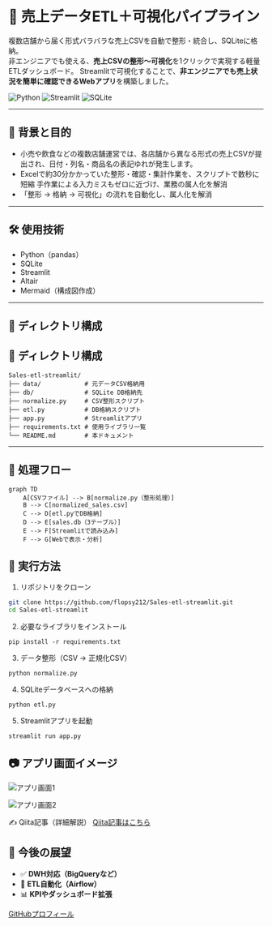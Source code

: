 # 🧾 売上データETL＋可視化パイプライン

複数店舗から届く形式バラバラな売上CSVを自動で整形・統合し、SQLiteに格納。  
非エンジニアでも使える、**売上CSVの整形〜可視化**を1クリックで実現する軽量ETLダッシュボード。
Streamlitで可視化することで、**非エンジニアでも売上状況を簡単に確認できるWebアプリ**を構築しました。

![Python](https://img.shields.io/badge/python-3.10-blue)
![Streamlit](https://img.shields.io/badge/streamlit-%E2%AD%90-red)
![SQLite](https://img.shields.io/badge/sqlite-db-lightgrey)

---

## 📌 背景と目的

- 小売や飲食などの複数店舗運営では、各店舗から異なる形式の売上CSVが提出され、日付・列名・商品名の表記ゆれが発生します。 
- Excelで約30分かかっていた整形・確認・集計作業を、スクリプトで数秒に短縮
手作業による入力ミスもゼロに近づけ、業務の属人化を解消
- 「整形 → 格納 → 可視化」の流れを自動化し、属人化を解消

---

## 🛠 使用技術

- Python（pandas）
- SQLite
- Streamlit
- Altair
- Mermaid（構成図作成）

---

## 📁 ディレクトリ構成

## 📁 ディレクトリ構成

```plaintext
Sales-etl-streamlit/
├── data/            # 元データCSV格納用
├── db/              # SQLite DB格納先
├── normalize.py     # CSV整形スクリプト
├── etl.py           # DB格納スクリプト
├── app.py           # Streamlitアプリ
├── requirements.txt # 使用ライブラリ一覧
└── README.md        # 本ドキュメント
```

---

## 🔄 処理フロー

```mermaid
graph TD
    A[CSVファイル] --> B[normalize.py（整形処理）]
    B --> C[normalized_sales.csv]
    C --> D[etl.pyでDB格納]
    D --> E[sales.db（3テーブル）]
    E --> F[Streamlitで読み込み]
    F --> G[Webで表示・分析]
```

## 🚀 実行方法

 1. リポジトリをクローン
```bash
git clone https://github.com/flopsy212/Sales-etl-streamlit.git
cd Sales-etl-streamlit
```

 2. 必要なライブラリをインストール
  ```
pip install -r requirements.txt
```

 3. データ整形（CSV → 正規化CSV）
 ```
python normalize.py
```

 4. SQLiteデータベースへの格納
```
python etl.py
```

 5. Streamlitアプリを起動
```
streamlit run app.py
```

## 📷 アプリ画面イメージ

![アプリ画面1](https://github.com/user-attachments/assets/ab39ccd4-9124-4059-b3f9-97d6d8360444)

![アプリ画面2](https://github.com/user-attachments/assets/309b3da5-5751-4347-9223-aad40431fa88)


✍ Qiita記事（詳細解説）
[Qiita記事はこちら](https://qiita.com/flopsy_tech/items/def6a3f746bfd440c3f6)

## 💬 今後の展望

- ✅ **DWH対応（BigQueryなど）**
- 🔄 **ETL自動化（Airflow）**
- 📊 **KPIやダッシュボード拡張**

[GitHubプロフィール](https://github.com/flopsy212)
